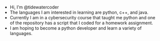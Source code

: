 - Hi, I’m @tidewatercoder
- The languages I am interested in learning are python, c++, and java.
- Currently I am in a cybersecurity course that taught me python and one of the repository has a script that I coded for a homework assignment.
- I am hoping to become a python developer and learn a variety of languages.
